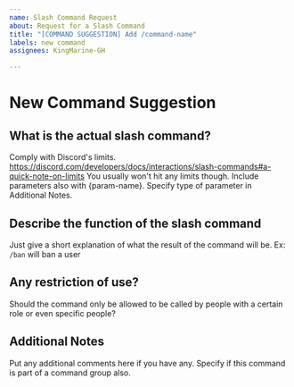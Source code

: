 ```yaml
---
name: Slash Command Request
about: Request for a Slash Command
title: "[COMMAND SUGGESTION] Add /command-name"
labels: new command
assignees: KingMarine-GH

---
```


# New Command Suggestion

## What is the actual slash command?

Comply with Discord's limits. <https://discord.com/developers/docs/interactions/slash-commands#a-quick-note-on-limits> You usually won't hit any limits though. Include parameters also with {param-name}. Specify type of parameter in Additional Notes.

## Describe the function of the slash command

Just give a short explanation of what the result of the command will be. Ex: `/ban` will ban a user

## Any restriction of use?

Should the command only be allowed to be called by people with a certain role or even specific people?

## Additional Notes

Put any additional comments here if you have any. Specify if this command is part of a command group also.
